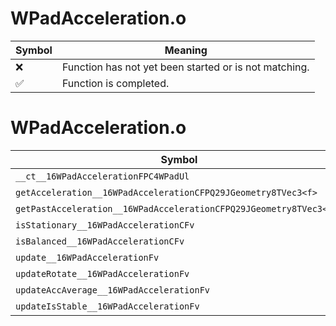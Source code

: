 # WPadAcceleration.o
| Symbol | Meaning 
| ------------- | ------------- 
| :x: | Function has not yet been started or is not matching. 
| :white_check_mark: | Function is completed. 


# WPadAcceleration.o
| Symbol | Decompiled? |
| ------------- | ------------- |
| `__ct__16WPadAccelerationFPC4WPadUl` | :x: |
| `getAcceleration__16WPadAccelerationCFPQ29JGeometry8TVec3<f>` | :x: |
| `getPastAcceleration__16WPadAccelerationCFPQ29JGeometry8TVec3<f>l` | :x: |
| `isStationary__16WPadAccelerationCFv` | :x: |
| `isBalanced__16WPadAccelerationCFv` | :x: |
| `update__16WPadAccelerationFv` | :x: |
| `updateRotate__16WPadAccelerationFv` | :x: |
| `updateAccAverage__16WPadAccelerationFv` | :x: |
| `updateIsStable__16WPadAccelerationFv` | :x: |
